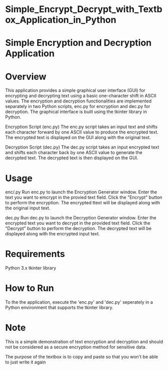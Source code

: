 # Simple_Encrypt_Decrypt_with_Textbox_Application_in_Python

# Simple Encryption and Decryption Application

# Overview

This application provides a simple graphical user interface (GUI) for encrypting and decrypting text using a basic one-character shift in ASCII values. The encryption and decryption functionalities are implemented separately in two Python scripts, enc.py for encryption and dec.py for decryption. The graphical interface is built using the tkinter library in Python.

Encryption Script (enc.py)
The enc.py script takes an input text and shifts each character forward by one ASCII value to produce the encrypted text. The encrypted text is displayed on the GUI along with the original text.

Decryption Script (dec.py)
The dec.py script takes an input encrypted text and shifts each character back by one ASCII value to generate the decrypted text. The decrypted text is then displayed on the GUI.

# Usage

enc/.py 
Run enc.py to launch the Encryption Generator window.
Enter the text you want to emcrypt in the provied text field.
Click the "Encrypt" button to perform the encryption.
The encrypted ttext will be displayed along with the original input text.

dec.py
Run dec.py to launch the Decryption Generator window.
Enter the encrypted text you want to decrypt in the provided text field.
Click the "Decrypt" button to perform the decryption.
The decrypted text will be displayed along with the encrypted input text.

# Requirements
Python 3.x
tkinter library

# How to Run
To the the application, execute the 'enc.py' and 'dec.py' seperately in a Python environment that supports the tkinter library.

# Note
This is a simple demonstration of text encryption and decryption and should not be considered as a secure encryption method for sensitive data.

The purpose of the textbox is to copy and paste so that you won't be able to just write it again

